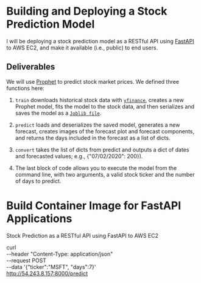 
# Building and Deploying a Stock Prediction Model
I will be deploying a stock prediction model as a RESTful API using [FastAPI](https://fastapi.tiangolo.com/) to AWS EC2, and make it available (i.e., public) to end users. 

## Deliverables 

We will use [Prophet](https://facebook.github.io/prophet/) to predict stock market prices. 
We defined three functions here:

1) `train` downloads historical stock data with [`yfinance`](https://github.com/ranaroussi/yfinance), creates a new Prophet model, fits the model to the stock data, and then serializes and saves the model as a [`Joblib file`](https://joblib.readthedocs.io/en/latest/generated/joblib.dump.html).

2) `predict` loads and deserializes the saved model, generates a new forecast, creates images of the forecast plot and forecast components, and returns the days included in the forecast as a list of dicts.

3) `convert` takes the list of dicts from predict and outputs a dict of dates and forecasted values; e.g., {"07/02/2020": 200}).

4) The last block of code allows you to execute the model from the command line, with two arguments, a valid stock ticker and the number of days to predict.

# Build Container Image for FastAPI Applications
Stock Prediction as a RESTful API using FastAPI to AWS EC2

curl \
--header "Content-Type: application/json" \
--request POST \
--data '{"ticker":"MSFT", "days":7}' \
http://54.243.8.157:8000/predict
